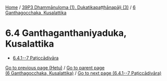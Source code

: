 
[Home](/) / [39P3 Dhammānuloma (1), Dukatikapaṭṭhānapāḷi (3)](../../39P3.md) / [6 Ganthagocchaka, Kusalattika](../6.md)

# 6.4 Ganthaganthaniyaduka, Kusalattika

* [6.4.1--7 Paṭiccādivāra](6.4/6.4.1--7.md)

[Go to previous page (Hetu)](6.3/6.3.1--7/Paccayacatukka/Hetu.md) / [Go to parent page (6 Ganthagocchaka, Kusalattika)](../6.md) / [Go to next page (6.4.1--7 Paṭiccādivāra)](6.4/6.4.1--7.md)


